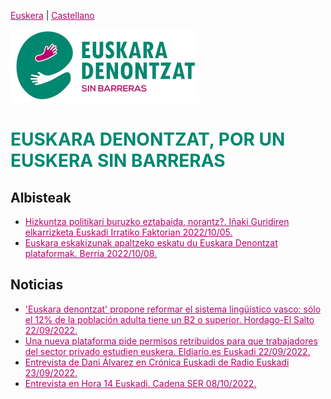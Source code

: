 [Euskera](/) | [Castellano](es)

<img src="img/logo_euskara-denontzat_p.png" alt="Logo Euskara Denontzat sin barreras">

<h1 id="euskaradenontzat" style="margin-bottom: 10px;padding-bottom: 0;text-decoration: none !important;"><span style="color:#008871;">EUSKARA DENONTZAT, POR UN EUSKERA SIN BARRERAS</span> </h1>

## Albisteak

* [Hizkuntza politikari buruzko eztabaida, norantz?. Iñaki Guridiren elkarrizketa Euskadi Irratiko Faktorian 2022/10/05.](https://www.eitb.eus/eu/irratia/euskadi-irratia/programak/faktoria/osoa/8976416/hizkuntza-politikari-buruzko-eztabaida-norantz/)
* [Euskara eskakizunak apaltzeko eskatu du Euskara Denontzat plataformak. Berria 2022/10/08.](https://www.berria.eus/albisteak/219235/euskara-eskakizunak-apaltzeko-eskatu-du-euskara-denontzat-plataformak.htm)


## Noticias

* ['Euskara denontzat' propone reformar el sistema lingüístico vasco: sólo el 12% de la población adulta tiene un B2 o superior. Hordago-El Salto 22/09/2022.](https://www.elsaltodiario.com/euskera/euskara-denontzat-propone-reformar-el-sistema-de-examenes-y-perfiles-linguisticos)
* [Una nueva plataforma pide permisos retribuidos para que trabajadores del sector privado estudien euskera. Eldiario.es Euskadi 22/09/2022.](https://www.eldiario.es/euskadi/nueva-plataforma-pide-permisos-retribuidos-trabajadores-sector-privado-estudien-euskera_1_9557188.html)
* <a href="mp3/CronicaEuskadi.RadioEuskadi.mp3">Entrevista de Dani Álvarez en Crónica Euskadi de Radio Euskadi 23/09/2022.</a>
* [Entrevista en Hora 14 Euskadi. Cadena SER 08/10/2022.](https://cadenaser.com/euskadi/2022/10/08/la-iniciativa-euskara-denontzat-pide-adaptar-la-exigencia-de-euskera-a-la-realidad-linguistica-de-cada-zona-radio-bilbao/)

<meta property="og:title" content="euskaradenontzat">
<style>
h1:nth-child(1) {
  visibility: hidden;
  line-height: 0;
}
.pressbutton {
    background-color: #008871;
    border: none;
    color: white;
    padding: 15px 32px;
    text-align: center;
    text-decoration: none;
    display: inline-block;
    font-size: 16px;
    text-align: center;
    border-radius: 20px;
}
a {
 color: #ba006b;
}
</style>
